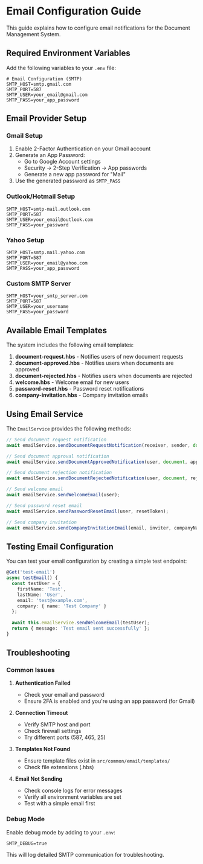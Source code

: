 # Email Configuration Guide

This guide explains how to configure email notifications for the Document Management System.

## Required Environment Variables

Add the following variables to your `.env` file:

```env
# Email Configuration (SMTP)
SMTP_HOST=smtp.gmail.com
SMTP_PORT=587
SMTP_USER=your_email@gmail.com
SMTP_PASS=your_app_password
```

## Email Provider Setup

### Gmail Setup
1. Enable 2-Factor Authentication on your Gmail account
2. Generate an App Password:
   - Go to Google Account settings
   - Security → 2-Step Verification → App passwords
   - Generate a new app password for "Mail"
3. Use the generated password as `SMTP_PASS`

### Outlook/Hotmail Setup
```env
SMTP_HOST=smtp-mail.outlook.com
SMTP_PORT=587
SMTP_USER=your_email@outlook.com
SMTP_PASS=your_password
```

### Yahoo Setup
```env
SMTP_HOST=smtp.mail.yahoo.com
SMTP_PORT=587
SMTP_USER=your_email@yahoo.com
SMTP_PASS=your_app_password
```

### Custom SMTP Server
```env
SMTP_HOST=your_smtp_server.com
SMTP_PORT=587
SMTP_USER=your_username
SMTP_PASS=your_password
```

## Available Email Templates

The system includes the following email templates:

1. **document-request.hbs** - Notifies users of new document requests
2. **document-approved.hbs** - Notifies users when documents are approved
3. **document-rejected.hbs** - Notifies users when documents are rejected
4. **welcome.hbs** - Welcome email for new users
5. **password-reset.hbs** - Password reset notifications
6. **company-invitation.hbs** - Company invitation emails

## Using Email Service

The `EmailService` provides the following methods:

```typescript
// Send document request notification
await emailService.sendDocumentRequestNotification(receiver, sender, document, request);

// Send document approval notification
await emailService.sendDocumentApprovedNotification(user, document, approver);

// Send document rejection notification
await emailService.sendDocumentRejectedNotification(user, document, rejector, reason);

// Send welcome email
await emailService.sendWelcomeEmail(user);

// Send password reset email
await emailService.sendPasswordResetEmail(user, resetToken);

// Send company invitation
await emailService.sendCompanyInvitationEmail(email, inviter, companyName, invitationToken);
```

## Testing Email Configuration

You can test your email configuration by creating a simple test endpoint:

```typescript
@Get('test-email')
async testEmail() {
  const testUser = {
    firstName: 'Test',
    lastName: 'User',
    email: 'test@example.com',
    company: { name: 'Test Company' }
  };
  
  await this.emailService.sendWelcomeEmail(testUser);
  return { message: 'Test email sent successfully' };
}
```

## Troubleshooting

### Common Issues

1. **Authentication Failed**
   - Check your email and password
   - Ensure 2FA is enabled and you're using an app password (for Gmail)

2. **Connection Timeout**
   - Verify SMTP host and port
   - Check firewall settings
   - Try different ports (587, 465, 25)

3. **Templates Not Found**
   - Ensure template files exist in `src/common/email/templates/`
   - Check file extensions (.hbs)

4. **Email Not Sending**
   - Check console logs for error messages
   - Verify all environment variables are set
   - Test with a simple email first

### Debug Mode

Enable debug mode by adding to your `.env`:

```env
SMTP_DEBUG=true
```

This will log detailed SMTP communication for troubleshooting. 